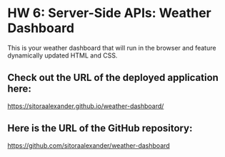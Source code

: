 # HW 6: Server-Side APIs: Weather Dashboard
This is your weather dashboard that will run in the browser and feature dynamically updated HTML and CSS.

## Check out the URL of the deployed application here: 
https://sitoraalexander.github.io/weather-dashboard/

## Here is the URL of the GitHub repository: 
https://github.com/sitoraalexander/weather-dashboard